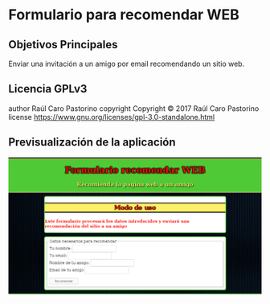 # Formulario para recomendar WEB

## Objetivos Principales
Enviar una invitación a un amigo por email recomendando un sitio web.

## Licencia GPLv3
author Raúl Caro Pastorino
copyright Copyright © 2017 Raúl Caro Pastorino
license https://www.gnu.org/licenses/gpl-3.0-standalone.html

## Previsualización de la aplicación
![Previsualizar Aplicación](preview.png)
